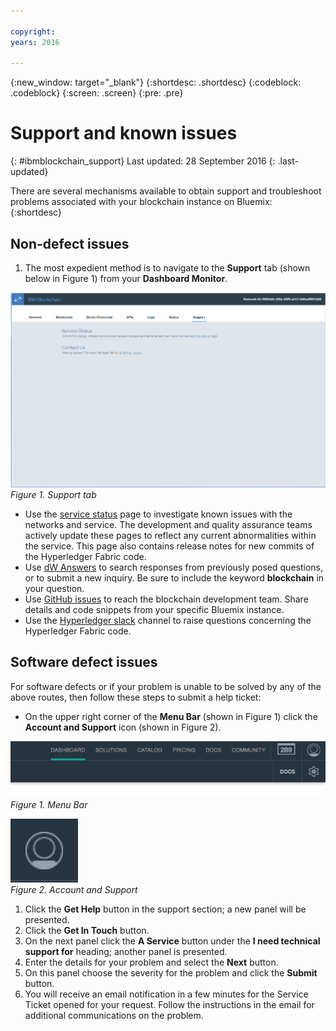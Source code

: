 ```yaml
---

copyright:
years: 2016

---
```


{:new_window: target="_blank"}
{:shortdesc: .shortdesc}
{:codeblock: .codeblock}
{:screen: .screen}
{:pre: .pre}


# Support and known issues
{: #ibmblockchain_support}
Last updated: 28 September 2016
{: .last-updated}

There are several mechanisms available to obtain support and troubleshoot problems associated with your blockchain instance on Bluemix:
{:shortdesc}

## Non-defect issues

1. The most expedient method is to navigate to the **Support** tab (shown below in Figure 1) from your **Dashboard Monitor**.  

![](images/IBC_BMX_Monitor_Support.png "Support tab")
*Figure 1. Support tab*

* Use the [service status](https://bluemix-service-status.blockchain.ibm.com) page to investigate known issues with the networks and service.  The development and quality assurance teams actively update these pages to reflect any current abnormalities within the service.  This page also contains release notes for new commits of the Hyperledger Fabric code.
* Use [dW Answers](https://developer.ibm.com/answers/smartspace/blockchain/) to search responses from previously posed questions, or to submit a new inquiry.  Be sure to include the keyword **blockchain** in your question.
* Use [GitHub issues](https://github.com/IBM-Blockchain/ibm-blockchain-issues/issues) to reach the blockchain development team.  Share details and code snippets from your specific Bluemix instance.  
* Use the [Hyperledger slack](https://hyperledgerproject.slack.com/messages/general/) channel to raise questions concerning the Hyperledger Fabric code.  


## Software defect issues

For software defects or if your problem is unable to be solved by any of the above routes, then follow these steps to submit a help ticket:

* On the upper right corner of the **Menu Bar** (shown in Figure 1) click the **Account and Support** icon (shown in Figure 2).

![](images/menubar.PNG "Menu bar")
*Figure 1. Menu Bar*

![](images/avatar.PNG "Account and Support")  
*Figure 2. Account and Support*

1. Click the **Get Help** button in the support section; a new panel will be presented.
1. Click the **Get In Touch** button.
1. On the next panel click the **A Service** button under the **I need technical support for** heading; another panel is presented.
1. Enter the details for your problem and select the **Next** button.  
1. On this panel choose the severity for the problem and click the **Submit** button.
1. You will receive an email notification in a few minutes for the Service Ticket opened for your request.  Follow the instructions in the email for additional communications on the problem.
